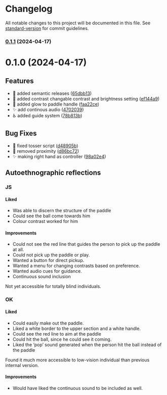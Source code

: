 # Changelog

All notable changes to this project will be documented in this file. See [standard-version](https://github.com/conventional-changelog/standard-version) for commit guidelines.

### [0.1.1](https://github.com/xability/a11y_vr_exergame/compare/v1.1.0...v0.1.1) (2024-04-17)

# 0.1.0 (2024-04-17)


## Features

* :art: added semantic releases ([65dbb13](https://github.com/xability/a11y_vr_exergame/commit/65dbb13db64c9c4a450a787379efb75e04f8c9c2))
* :lipstick: added contrast changable contrast and brightness setting ([ef144a9](https://github.com/xability/a11y_vr_exergame/commit/ef144a94107f1bc1262f7bb87e623ba440e5285c))
* :lipstick: added glow to paddle handle ([faa22ce](https://github.com/xability/a11y_vr_exergame/commit/faa22ce13ea218c0cfb4268eb13daab390504ea4))
* :sparkles: add continous audio ([4702039](https://github.com/xability/a11y_vr_exergame/commit/4702039bd8be0adccf389f14e24f81e3f3de3a96))
* :wheelchair: added guide system ([78b813b](https://github.com/xability/a11y_vr_exergame/commit/78b813b0caf75e054bb0540f90e48b938d250bad))


## Bug Fixes

* :bug: fixed tosser script ([d48905b](https://github.com/xability/a11y_vr_exergame/commit/d48905b07aece55114bf13f011c4fc0284effcec))
* :bug: removed proximity ([d86bc72](https://github.com/xability/a11y_vr_exergame/commit/d86bc728d0b8cdaa0d95f443ce7946d19e60ab29))
* :sparkles: making right hand as controller ([98a02e4](https://github.com/xability/a11y_vr_exergame/commit/98a02e4618d0d719dba36fee17248a9481e04967))

## Autoethnographic reflections

### JS

#### Liked
* Was able to discern the structure of the paddle
* Could see the ball come towards him
* Colour contrast worked for him

#### Improvements
* Could not see the red line that guides the person to pick up the paddle at all.
* Could not pick up the paddle or play.
* Wanted a button for direct pickup.
* Wanted a menu for changing contrasts based on preference.
* Wanted audio cues for guidance.
* Continuous sound inclusion

Not yet accessible for totally blind individuals.

### OK

#### Liked
* Could easily make out the paddle.
* Liked a white border to the upper section and a white handle.
* Could see the red line to aim at the paddle
* Could hit the ball, since he could see it coming.
* Liked the ‘pop’ sound generated when the person hit the ball instead of the paddle

Found it much more accessible to low-vision individual than previous internal version.

#### Improvements
* Would have liked the continuous sound to be included as well.





